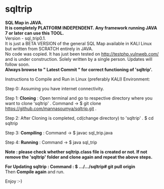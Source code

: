 # sqltrip
<b>SQL Map in JAVA.</b>  
<b>It is completely PLATFORM INDEPENDENT. Any framework running JAVA 7 or later can use this TOOL.</b>  
Version - sql_trip0.1.  
It is just a BETA VERSION of the general SQL Map available in KALI Linux but written from SCRATCH entirely in JAVA.  
No code was copied. 
It has just been tested on http://testphp.vulnweb.com/ and is under construction.
Solely written by a single person.
Updates will follow soon.  
<b>Always browse to " Latest Commit " for correct functioning of 'sqltrip'.</b>  

Instructions to Compile and Run in Linux (preferably KALI) Environment:  

Step 0: Assuming you have internet connectivity.

Step 1: <b>Cloning</b> : Open terminal and go to respective directory where you want to clone 'sqltrip' . Command -> $ git clone https://github.com/mannasoumya/sqltrip.git .  

Step 2: After Cloning is completed, cd(change directory) to 'sqltrip' . $ cd sqltrip  

Step 3: <b>Compiling</b> : Command -> $ javac sql_trip.java  

Step 4: <b>Running</b> : Command -> $ java sql_trip  

<b>Note : please check whether sqltrip.class file is created or not. If not remove the 'sqltrip' folder and clone again and repeat the above steps.</b>  

<b>For Updating sqltrip : Command : $ .../.../sqltrip# git pull origin </b>   
Then <b>Compile again</b> and run. 
  
  


Enjoy :-)
